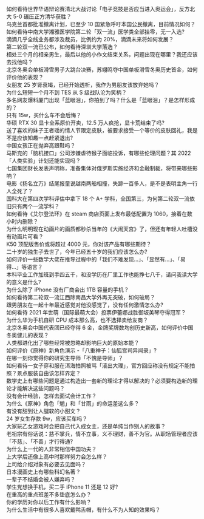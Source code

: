 如何看待世界华语辩论赛清北大战讨论「电子竞技是否应当进入奥运会」，反方北大 5-0 碾压正方清华获胜？  
乌克兰首都批准撤离计划，已至少 10 国紧急呼吁本国公民撤离，目前情况如何？  
如何看待中南大学湘雅医学院第二轮「双一流」医学类全部挂零，无一入选?  
滴滴几乎全线业务都涉及裁员，比例约为 20%，滴滴未来将如何发展？  
第二轮双一流已公布，如何看待深圳大学落选？  
相处三个月的相亲男生，最后以他的小作文结束关系，问题出现在哪里？我还应该去找他吗？  
北京冬奥会单板滑雪男子大跳台决赛，苏翊鸣夺中国单板滑雪冬奥历史首金，如何评价他的表现？  
女朋友 25 岁肾衰竭，已经开始透析，我作为男朋友该放弃她吗？  
为什么短短一个月不到 TES 从 S 级战队沦为笑柄？  
多名网友爆料厦门出现「蓝眼泪」，你拍到了吗？什么是「蓝眼泪」？是怎样形成的？  
只有 15w，买什么车不会后悔？  
华硕 RTX 30 显卡全系原价开卖，12.5 万人疯抢，显卡荒结束了吗?  
送了喜欢的妹子王者瑶的情人节限定皮肤，被要求接受一个等价的皮肤回礼，我是不是应该知趣一点赶紧退出?  
中国女孩正在抛弃高跟鞋吗？  
马斯克的「脑机接口」公司涉嫌虐待猴子面临投诉，有哪些伦理问题？其 2022「人类实验」计划还能实现吗？  
七国集团财长发表声明称，准备集体对俄罗斯实施经济和金融制裁，将带来哪些影响？  
电影《扬名立万》结尾报童说越南两船相撞，失踪一百多人，是不是表明主角一行人全死了？  
国科大在第四次学科评估中拿下 18 个 A+ 学科，全国第三，为何第二轮双一流依旧只有两个一流学科？  
如何看待《艾尔登法环》在 steam 商店页面上发布最低配置为 1060，接着在数小时内删除？  
为什么明明现在动画片的画质都秒杀当年的《大闹天宫》了，但还有年轻人吐槽没有动画片可看？  
K50 顶配版售价或将超过 4000 元，你对该产品有哪些期待？  
二十岁的独生子去世了，今年已经五十岁的我们应该怎么办?  
如何评价一些数学大佬在推导过程中的「我们不难发现…」、「显然有…」、「易得…」等语言？  
本科毕业工作加班到手四五千，和没学历在厂里工作也能挣七八千，请问我读大学的意义是什么?  
为什么除了 iPhone 没有厂商会出 1TB 容量的手机？  
如何看待第二轮双一流江西除南昌大学外再无突破，如何破局？  
跟男朋友在一起十年最近感觉对他没感觉了，没有任何激情怎么办?  
如何看待 2021 年世萌（国际最萌大会）投票伊蕾娜战胜御坂美琴夺得冠军？  
为什么华为手机自研 CPU 成本那么高，也不选择卖给友商？  
北京冬奥会中国代表团已经夺得 6 金，金牌奖牌数均创历史新高，如何评价中国冬奥健儿的表现？  
人类都进化出了哪些经常被忽略却影响巨大的原始本能？  
如何评价《原神》新角色演示 -「八重神子：仙狐宫司异闻录」?  
在哪一刻你觉得你的研究生导师「不愧是导师」？  
如何看待一女子穿和服在洱海拍照被骂「滚出大理」，官方回应称没有规定不能拍照？景点服装自由该怎样界定？  
数学史上有哪些问题是通过构造出一套新的理论才得以解决的？必须要构造新的理论才能解决这些问题吗？  
没有会计经验，怎样去面试会计工作？  
为什么《原神》角色「魈」和「甘雨」的命运差这么多？  
有没有甜到让人腿软的小甜文？  
24 岁女生存款 9w，应该买车吗？  
大家玩乙女游戏时会把自己代入成女主，还是单纯当作别人的故事？  
老祖宗有俗话说：慈不掌兵，情不立事，义不理财，善不为官。从职场管理者应该「不慈」、「不善」才行得通?  
为什么上一代的人非常相信中国功夫？  
上大学后还像上高中时那样努力会怎么样？  
上司给介绍对象有必要去见面吗？  
日本漫画史上有哪些科幻名著？  
一辈子不结婚会被人嫌弃吗？  
学生党想换手机，买二手 iPhone 11 还是 12 好?  
在重高的重点班差不多垫底怎么办？  
你的学历对你以后工作有什么影响？  
为什么生活中有很多人喜欢戴鸭舌帽，有什么不为人知的效果吗？  
